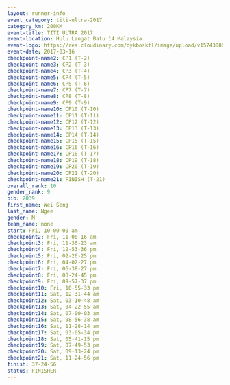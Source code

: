 ```yaml
---
layout: runner-info 
event_category: titi-ultra-2017 
category_km: 200KM 
event-title: TITI ULTRA 2017 
event-location: Hulu Langat Batu 14 Malaysia 
event-logo: https://res.cloudinary.com/dykbosktl/image/upload/v1574388892/Logo/titi250km_2017_logo_vstx0h.jpg 
event-date: 2017-03-16 
checkpoint-name2: CP1 (T-2) 
checkpoint-name3: CP2 (T-3) 
checkpoint-name4: CP3 (T-4) 
checkpoint-name5: CP4 (T-5) 
checkpoint-name6: CP5 (T-6) 
checkpoint-name7: CP7 (T-7) 
checkpoint-name8: CP8 (T-8) 
checkpoint-name9: CP9 (T-9) 
checkpoint-name10: CP10 (T-10) 
checkpoint-name11: CP11 (T-11) 
checkpoint-name12: CP12 (T-12) 
checkpoint-name13: CP13 (T-13) 
checkpoint-name14: CP14 (T-14) 
checkpoint-name15: CP15 (T-15) 
checkpoint-name16: CP16 (T-16) 
checkpoint-name17: CP18 (T-17) 
checkpoint-name18: CP19 (T-18) 
checkpoint-name19: CP20 (T-19) 
checkpoint-name20: CP21 (T-20) 
checkpoint-name21: FINISH (T-21) 
overall_rank: 10
gender_rank: 9
bib: 2039
first_name: Wei Seng
last_name: Ngee
gender: M
team_name: none
start: Fri, 10-00-00 am
checkpoint2: Fri, 11-00-16 am
checkpoint3: Fri, 11-36-23 am
checkpoint4: Fri, 12-53-36 pm
checkpoint5: Fri, 02-26-25 pm
checkpoint6: Fri, 04-02-27 pm
checkpoint7: Fri, 06-38-27 pm
checkpoint8: Fri, 08-24-45 pm
checkpoint9: Fri, 09-57-37 pm
checkpoint10: Fri, 10-55-33 pm
checkpoint11: Sat, 12-31-44 am
checkpoint12: Sat, 03-10-48 am
checkpoint13: Sat, 04-22-55 am
checkpoint14: Sat, 07-00-03 am
checkpoint15: Sat, 08-56-38 am
checkpoint16: Sat, 11-28-14 am
checkpoint17: Sat, 03-05-34 pm
checkpoint18: Sat, 05-41-15 pm
checkpoint19: Sat, 07-49-53 pm
checkpoint20: Sat, 09-13-24 pm
checkpoint21: Sat, 11-24-56 pm
finish: 37-24-56
status: FINISHER
---
```

